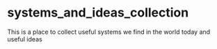 # systems_and_ideas_collection
This is a place to collect useful systems we find in the world today and useful ideas
